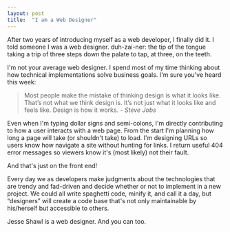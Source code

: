 ```yaml
---
layout: post
title:  "I am a Web Designer"
---
```


After two years of introducing myself as a web developer, I finally did it. I told someone I was a web designer. duh-zai-ner: the tip of the tongue taking a trip of three steps down the palate to tap, at three, on the teeth.<!-- more -->

I'm not your average web designer. I spend most of my time thinking about how technical implementations solve business goals. I'm sure you've heard this week:
<blockquote>
Most people make the mistake of thinking design is what it looks like. That’s not what we think design is. It’s not just what it looks like and feels like. Design is how it works.
<cite>- Steve Jobs</cite>
</blockquote>

Even when I'm typing dollar signs and semi-colons, I'm directly contributing to how a user interacts with a web page. From the start I'm planning how long a page will take (or shouldn't take) to load. I'm designing URLs so users know how navigate a site without hunting for links. I return useful 404 error messages so viewers know it's (most likely) not their fault.

And that's just on the front end!

Every day we as developers make judgments about the technologies that are trendy and fad-driven and decide whether or not to implement in a new project. We could all write spaghetti code, minify it, and call it a day, but “designers” will create a code base that's not only maintainable by his/herself but accessible to others.

Jesse Shawl is a web designer. And you can too.